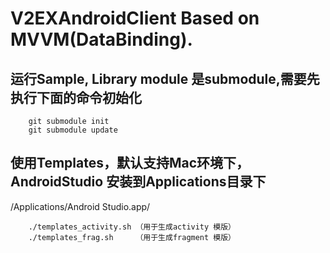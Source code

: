 # V2EXAndroidClient Based on MVVM(DataBinding).

## 运行Sample, Library module 是submodule,需要先执行下面的命令初始化

```shell
    git submodule init
    git submodule update
```

## 使用Templates，默认支持Mac环境下，AndroidStudio 安装到Applications目录下
/Applications/Android Studio.app/

```shell
    ./templates_activity.sh （用于生成activity 模版）
    ./templates_frag.sh     （用于生成fragment 模版）
```
